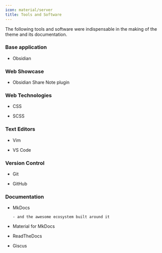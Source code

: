```yaml
---
icon: material/server
title: Tools and Software
---
```


The following tools and software were indispensable in the making of the theme
and its documentation.

### Base application

- Obsidian

### Web Showcase

- Obsidian Share Note plugin

### Web Technologies

- CSS

- SCSS

### Text Editors

- Vim

- VS Code

### Version Control

- Git

- GitHub

### Documentation

- MkDocs

      - and the awesome ecosystem built around it

- Material for MkDocs

- ReadTheDocs

- Giscus
